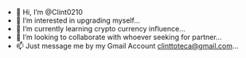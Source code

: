 - 👋 Hi, I’m @Clint0210
- 👀 I’m interested in upgrading myself...
- 🌱 I’m currently learning crypto currency influence...
- 💞️ I’m looking to collaborate with whoever seeking for partner...
- 📫 Just message me by my Gmail Account clinttoteca@gmail.com...

<!---
Clint0210/Clint0210 is a ✨ special ✨ repository because its `README.md` (this file) appears on your GitHub profile.
You can click the Preview link to take a look at your changes.
--->
